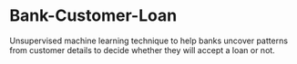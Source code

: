 # Bank-Customer-Loan
Unsupervised machine learning technique to help banks uncover patterns from customer details to decide whether they will accept a loan or not.
